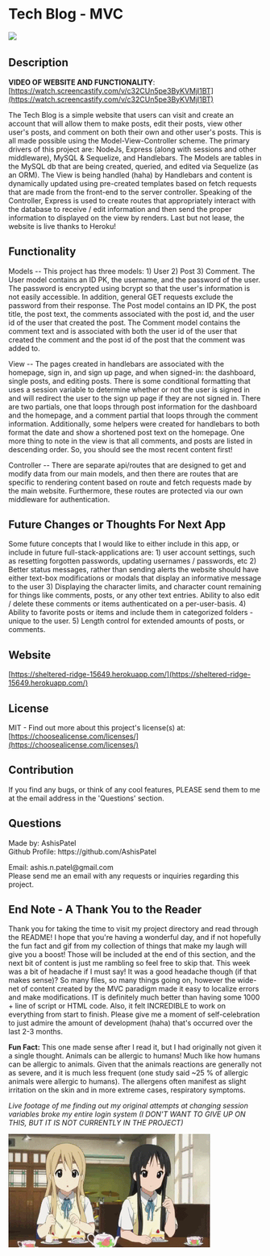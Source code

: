 <h1>Tech Blog - MVC</h1>
  <image src='https://img.shields.io/badge/license-MIT-green.svg' />
  <h2>Description</h2>

  **VIDEO OF WEBSITE AND FUNCTIONALITY**: [https://watch.screencastify.com/v/c32CUn5pe3ByKVMjl1BT](https://watch.screencastify.com/v/c32CUn5pe3ByKVMjl1BT)
  
  The Tech Blog is a simple website that users can visit and create an account that will allow them to make posts, edit their posts, view other user's posts, and comment on both their own and other user's posts. This is all made possible using the Model-View-Controller scheme. The primary drivers of this project are: NodeJs, Express (along with sessions and other middleware), MySQL & Sequelize, and Handlebars. The Models are tables in the MySQL db that are being created, queried, and edited via Sequelize (as an ORM). The View is being handled (haha) by Handlebars and content is dynamically updated using pre-created templates based on fetch requests that are made from the front-end to the server controller. Speaking of the Controller, Express is used to create routes that appropriately interact with the database to receive / edit information and then send the proper information to displayed on the view by renders. Last but not lease, the website is live thanks to Heroku! 

  <h2>Functionality</h2>

  Models -- This project has three models: 1) User 2) Post 3) Comment. The User model contains an ID PK, the username, and the password of the user. The password is encrypted using bcrypt so that the user's information is not easily accessible. In addition, general GET requests exclude the password from their response. The Post model contains an ID PK, the post title, the post text, the comments associated with the post id, and the user id of the user that created the post. The Comment model contains the comment text and is associated with both the user id of the user that created the comment and the post id of the post that the comment was added to. 

  View -- The pages created in handlebars are associated with the homepage, sign in, and sign up page, and when signed-in: the dashboard, single posts, and editing posts. There is some conditional formatting that uses a session variable to determine whether or not the user is signed in and will redirect the user to the sign up page if they are not signed in. There are two partials, one that loops through post information for the dashboard and the homepage, and a comment partial that loops through the comment information. Additionally, some helpers were created for handlebars to both format the date and show a shortened post text on the homepage. One more thing to note in the view is that all comments, and posts are listed in descending order. So, you should see the most recent content first! 

  Controller -- There are separate api/routes that are designed to get and modify data from our main models, and then there are routes that are specific to rendering content based on route and fetch requests made by the main website. Furthermore, these routes are protected via our own middleware for authentication. 

  <h2>Future Changes or Thoughts For Next App</h2>

  Some future concepts that I would like to either include in this app, or include in future full-stack-applications are: 1) user account settings, such as resetting forgotten passwords, updating usernames / passwords, etc 2) Better status messages, rather than sending alerts the website should have either text-box modifications or modals that display an informative message to the user 3) Displaying the character limits, and character count remaining for things like comments, posts, or any other text entries. Ability to also edit / delete these comments or items authenticated on a per-user-basis. 4) Ability to favorite posts or items and include them in categorized folders - unique to the user. 5) Length control for extended amounts of posts, or comments. 

  <h2>Website</h2>
  
  [https://sheltered-ridge-15649.herokuapp.com/](https://sheltered-ridge-15649.herokuapp.com/)

  <h2 id="license">License</h2>

  MIT - Find out more about this project's license(s) at: [https://choosealicense.com/licenses/](https://choosealicense.com/licenses/)

  <h2 id="contribution">Contribution</h2>
  <p>If you find any bugs, or think of any cool features, PLEASE send them to me at the email address in the 'Questions' section.</p>

  <h2 id="questions">Questions</h2>
  
  <p> 
  Made by: AshisPatel<br />
  Github Profile: https://github.com/AshisPatel<br />
  </p>Email: ashis.n.patel@gmail.com<br />Please send me an email with any requests or inquiries regarding this project.

  <h2> End Note - A Thank You to the Reader </h2>

  Thank you for taking the time to visit my project directory and read through the README! I hope that you're having a wonderful day, and if not hopefully the fun fact and gif from my collection of things that make my laugh will give you a boost! Those will be included at the end of this section, and the next bit of content is just me rambling so feel free to skip that. This week was a bit of headache if I must say! It was a good headache though (if that makes sense)? So many files, so many things going on, however the wide-net of content created by the MVC paradigm made it easy to localize errors and make modifications. IT is definitely much better than having some 1000 + line of script or HTML code. Also, it felt INCREDIBLE to work on everything from start to finish. Please give me a moment of self-celebration to just admire the amount of development (haha) that's occurred over the last 2-3 months. 


  **Fun Fact:** This one made sense after I read it, but I had originally not given it a single thought. Animals can be allergic to humans! Much like how humans can be allergic to animals. Given that the animals reactions are generally not as severe, and it is much less frequent (one study said ~25 % of allergic animals were allergic to humans). The allergens often manifest as slight irritation on the skin and in more extreme cases, respiratory symptoms.

  *Live footage of me finding out my original attempts at changing session variables broke my entire login system (I DON'T WANT TO GIVE UP ON THIS, BUT IT IS NOT CURRENTLY IN THE PROJECT)*

   ![Girl steals strawberry from other girl, causing other girl to cry](https://github.com/AshisPatel/Tech-Blog/blob/main/repo-assets/cry.gif)
  
  
  

